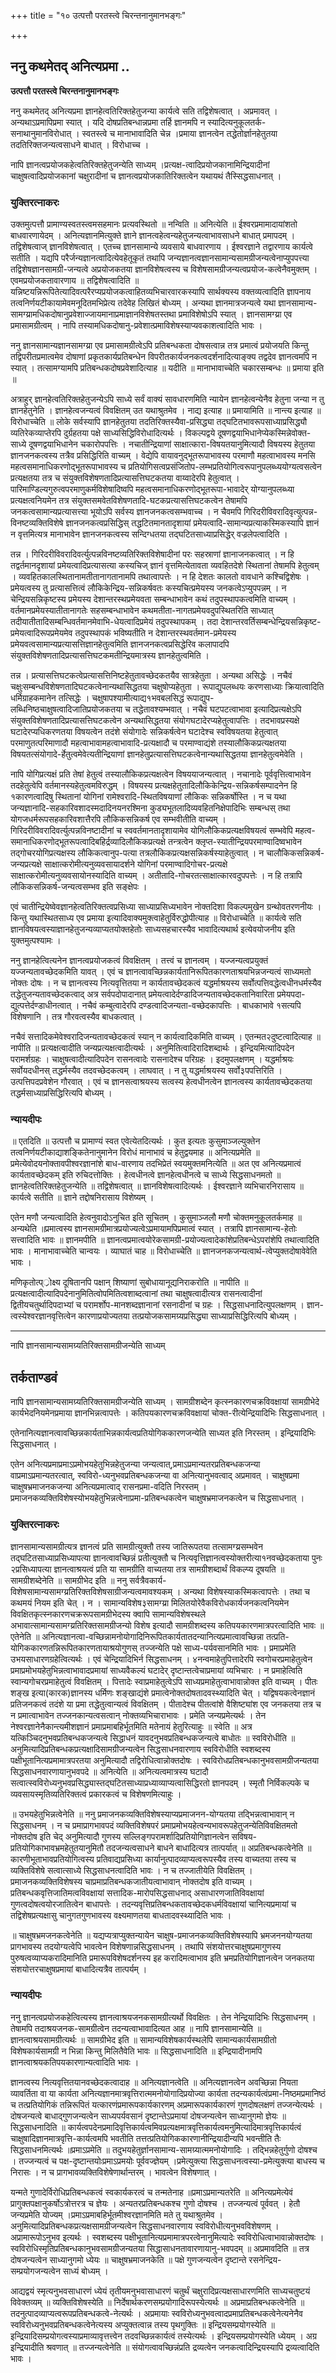 +++
title = "१० उत्पत्तौ परतस्त्वे चिरन्तनानुमानभङ्गः"

+++


## ननु कथमेतद् अनित्यप्रमा ..

**उत्पत्तौ परतस्त्वे चिरन्तनानुमानभङ्गः**

ननु कथमेतद् अनित्यप्रमा ज्ञानहेत्वतिरिक्तहेतुजन्या कार्यत्वे सति तद्विशेषत्वात् । अप्रमावत् । अन्यथाऽप्रमापिप्रमा स्यात् । यदि दोषप्रतिबन्धान्नप्रमा तर्हि ज्ञानमपि न स्यादित्यनुकूलतर्क-सनाथानुमानविरोधात् । स्वतस्त्वे च मानाभावादिति चेन्न ।प्रमाया ज्ञानत्वेन तद्धेतोर्ज्ञानहेतुतया तदतिरिक्तजन्यत्वसाधने बाधात् । विरोधाच्च ।

नापि ज्ञानत्वप्रयोजकहेत्वतिरिक्तहेतुजन्येति साध्यम् ।प्रत्यक्ष-त्वादिप्रयोजकानामिन्द्रियादीनां चाक्षुषत्वादिप्रयोजकानां चक्षुरादीनां च ज्ञानत्वप्रयोजकातिरिक्तत्वेन यथायथं तैस्सिद्धसाधनात् ।

### **युक्तिरत्नाकरः**

उक्तमुत्पत्तौ प्रामाण्यस्वतस्त्वमसहमानः प्रत्यवस्थितो ॥ नन्विति ॥ अनित्येति ॥ ईश्वरप्रमामादायांशतो बाधवारणायेदम् । अनित्यज्ञानमित्युक्ते ज्ञाने ज्ञानत्वहेत्वन्यहेतुजन्यत्वाभावसाधने बाधात् प्रमापदम् । तद्विशेषत्वाज् ज्ञानविशेषत्वात् । एतच्च ज्ञानसामान्ये व्यवसाये बाधवारणाय । ईश्वरज्ञाने तद्वारणाय कार्यत्वे सतीति । यद्यपि परैर्जन्यज्ञानत्वादित्येवहेतूकृतं तथापि जन्यज्ञानत्वज्ञानसामान्यसामग्रीजन्यत्वेनाप्युपपत्त्या तद्विशेषज्ञानसामग्री-जन्यत्वे अप्रयोजकतया ज्ञानविशेषत्वस्य च विशेषसामग्रीजन्यत्वप्रयोज-कत्वेनैवमुक्तम् । एवमप्रयोजकतावारणाय ॥ तद्विशेषत्वादिति ॥ यन्निष्टयन्निरूपितेत्यादिवत्परैरप्यप्रयोजकत्वाहितव्यभिचारवारकस्यापि सार्थक्यस्य वक्तव्यत्वादिति ज्ञापनाय तत्वनिर्णयटीकायामेवमनूदितमभिप्रेत्य तदेवेह लिखितं बोध्यम् । अन्यथा ज्ञानमात्रजन्यत्वे यथा ज्ञानसामान्य-सामग्य्रामधिकदोषानुप्रवेशाज्जायमानाप्रमाज्ञानविशेषतस्तथा प्रमाविशेषोऽपि स्यात् । ज्ञानसामग्य्रा एव प्रमासामग्रीत्वम् । नापि तस्यामधिकदोषानु-प्रवेशात्प्रमाविशेषस्याप्यवकाशत्वादिति भावः ।

ननु ज्ञानसामान्यज्ञानसामग्य्रा एव प्रमासामग्रीत्वेऽपि प्रतिबन्धकता दोषसत्वान्न तत्र प्रमात्वं प्रयोजयति किन्तु तद्विपरीतप्रमात्वमेव दोषाणां प्रकृतकार्यप्रतिबन्धेन विपरीतकार्यजनकत्वदर्शनादित्याङ्क्य तद्वदेव ज्ञानत्वमपि न स्यात् । तत्सामग्यामपि प्रतिबन्धकदोषप्रवेशादित्याह ॥ यदीति ॥ मानाभावाच्चेति चकारसम्बन्धः ॥ प्रमाया इति ॥

अत्राहुर् ज्ञानहेत्वतिरिक्तहेतुजन्येऽपि साध्ये सर्वं वाक्यं सावधारणमिति न्यायेन ज्ञानहेत्वन्येनैव हेतुना जन्या न तु ज्ञानहेतुनेति । ज्ञानहेत्वजन्यत्वं विवक्षितम् उत यथाश्रुतमेव । नाद्य इत्याह ॥ प्रमायामिति ॥ नान्त्य इत्याह ॥ विरोधाच्चेति ॥ लोके सर्वस्यापि ज्ञानहेतुतया तदतिरिक्तस्यैवा-प्रसिद्ध्या तद्घटितभावरूपसाध्याप्रसिद्ध्यौ व्यतिरेकव्याप्तेरपि दुर्ग्रहतया पक्षे साध्यसिद्धिविरोधादित्यर्थः । विकल्पद्वये दूषणद्वयाभिधानेप्येकस्मिन्नेवोक्त-साध्ये दूषणद्वयाभिधानेन चकारोपपत्तिः । नचातीन्द्रियाणां साक्षात्कारा-विषयतयानुमित्यादौ विषयस्य हेतुतया ज्ञानजनकत्वस्य तत्रैव प्रसिद्धिरिति वाच्यम् । वेद्येपि वायावनुद्भूतरूपाभावस्य परमाणौ महत्वाभावस्य मनसि महत्वसमानाधिकरणोद्भूतरूपाभावस्य च प्रतियोगिसत्वप्रसंजितोप-लम्भप्रतियोगित्वरूपानुपलब्ध्ययोग्यत्वसत्वेन प्रत्यक्षतया तत्र च संयुक्तविशेषणतादिप्रत्यासत्तिघटकतया वाय्वादेरपि हेतुत्वात् । पारिमाण्डिल्यगुरुत्वपरमाणुकर्मविशेषादिष्वपि महत्वसमानाधिकरणोद्भूतरूपा-भावादेर् योग्यानुपलब्ध्या प्रत्यक्षत्वनियमेन तत्र संयुक्तसमवेतविशेषणतादि-घटकप्रत्यासत्तिघटकत्वेन तेषामपि जनकत्वसामान्यप्रत्यासत्त्या भूयोऽपि सर्वस्य ज्ञानजनकत्वसम्भवाच्च । न चैवमपि गिरिदरीविवरादिवृत्युत्पन्न-विनष्टव्यक्तिविशेषे ज्ञानजनकत्वप्रसिद्धिस् तद्धटितमानतादृशायां प्रमेयत्वादि-सामान्यप्रत्याकस्मिकस्यापि ज्ञानं न वृत्तमित्यत्र मानाभावेन ज्ञानजनकत्वस्य सन्दिग्धतया तद्घटितसाध्याप्रसिद्धेर् वज्रलेपत्वादिति ।

तन्न । गिरिदरीविवरादिवर्त्युत्पन्नविनष्टव्यतिरिक्तविशेषादीनां परः सहस्राणां ज्ञानाजनकत्वात् । न हि तद्वर्तमानदृशायां प्रमेयत्वादिप्रत्यासत्या कस्यचिज् ज्ञानं वृत्तमित्येतावता व्यवहितदेशे स्थितानां तेषामपि हेतुत्वम् । व्यवहितकालस्थितानामतीतानागतानामपि तथात्वापत्तेः । न हि देशतः कालतो वावधाने कश्चिद्विशेषः । प्रमेयत्वस्य तु प्रत्यासत्तित्वं लौकिकेन्द्रिय-सन्निकर्षवतः कस्यचित्प्रमेयस्य जनकत्वेऽप्युपपन्नम् । न चेन्द्रियसन्निकृष्टस्य प्रमेयस्य देशान्तरस्थप्रमेयवता सम्बन्धाभावेन कथं तदुपस्थापकत्वमिति वाच्यम् । वर्तमानप्रमेयस्यातीतानागतेः सहसम्बन्धाभावेन कथमतीता-नागतप्रमेयवदुपस्थितरिति साध्यात् तदीयातीतादिसम्बन्धिवर्तमानमेवाभि-धेयत्वादिप्रमेयं तदुपस्थापकम् । तदा देशान्तरवर्तिसम्बन्धेन्द्रियसन्निकृष्ट-प्रमेयत्वादिरूपप्रमेयमेव तदुपस्थापकं भविष्यतीति न देशान्तरस्थवर्तमान-प्रमेयस्य प्रमेयवत्वसामान्यप्रत्यासत्तिज्ञानहेतुत्वमिति ज्ञानजनकत्वप्रसिद्धेरिव कलापादपि संयुक्तविशेषणतादिप्रत्यासत्तिघटकमतीन्द्रियमात्रस्य ज्ञानहेतुत्वमिति ।

तन्न । प्रत्यासत्तिघटकत्वेप्रत्यासत्तिनिष्टहेतुतावच्छेदकतयैव सात्रहेतुता । अन्यथा असिद्धेः । नचैवं चक्षुःसम्बन्धविशेषणतादिघटकत्वेनान्यथासिद्धतया चक्षुषोप्यहेतुता । रूपाद्युपलब्धयः करणसाध्याः क्रियात्वादिति धर्मिग्राहकमानेन तत्सिद्धेः । चक्षुषापश्यामीत्याद्य१भवबलसिद्धं रूपाद्युप-लब्धिनिष्ठचाक्षुषत्वादिजातिप्रयोजकतया च तद्धेतावश्यम्भवात् । नचैवं घटपटत्वाभावा इत्यादिप्रत्यक्षेऽपि संयुक्तविशेषणतादिप्रत्यासत्तिघटकत्वेन अन्यथासिद्धतया संयोगघटादेरप्यहेतुत्वापत्तिः । तदभावप्रस्यक्षे घटादेरप्यधिकरणतया विषयत्वेन तदंशे संयोगादेः सन्निकर्षत्वेन घटादेश्च स्वविषयतया हेतुत्वात् परमाणुतत्परिमाणादौ महत्वाभावामहत्वाभावादि-प्रत्यक्षादौ च परमाण्वाद्यंशे तस्यालौकिकप्रत्यक्षतया विषयतत्संयोगादे-र्हेतुत्वमेवेत्यतीन्द्रियाणां ज्ञानहेतुप्रत्यासत्तिघटकत्वेनान्यथासिद्धतया ज्ञानहेतुत्वमेवेति ।

नापि योगिप्रत्यक्षं प्रति तेषां हेतुत्वं तस्यालौकिकप्रत्यक्षत्वेन विषययाजन्यत्वात् । नचानादेः पूर्ववृत्तित्वाभावेन तदहेतुत्वेपि वर्तमानस्यहेतुत्वमविरुद्धम् । विषयस्य प्रत्यक्षहेतुतादिलौकिकेन्द्रिय-सन्निकर्षसम्पादनेन हि १कारणत्वादिषु स्थितानां योगिनां रामेश्वरादि-स्थितविषयाणां लौकिकः सन्निकर्षोस्ति । न च यथा जन्यज्ञानादि-सहकारिवशादस्मदादिनयनरश्मिना कुड्यभूतलादिव्यवहितनिक्षेपादिभिः सम्बन्धस् तथा योगजधर्मरूपसहकारिवशात्तैरपि लौकिकसन्निकर्ष एव सम्भवीतीति वाच्यम् । गिरिदरीविवरादिवर्त्युत्पन्नविनष्टादीनां च स्ववर्तमानतादृशायामेव योगिलौकिकप्रत्यक्षविषयत्वं सम्भवेपि महत्व-समानाधिकरणोद्भूतरूपत्वादिबहिर्द्रव्यादिलौकिकप्रत्यक्षे तन्त्रत्वेन क्लृप्त-स्यातीन्द्रियपरमाण्वादिष्वभावेन तद्गोचरयोगिप्रत्यक्षस्य लौकिकत्वानुप-पत्या तत्रलौकिकप्रत्यक्षसन्निकर्षस्याहेतुत्वात् । न चालौकिकसन्निकर्ष-जन्यप्रत्यक्षे साक्षात्करोमीत्यनुव्यवसायादर्शने योगिनां परमाण्वादिगोचर-प्रत्यक्षे साक्षात्करोमीत्यनुव्यवसायोनस्यादिति वाच्यम् । अतीतादि-गोचरतत्साक्षात्कारवदुपपत्तेः । न हि तत्रापि लौकिकसन्निकर्ष-जन्यत्वसम्भव इति सङ्क्षेपः ।

एवं चातीन्द्रियेष्वेवज्ञानहेत्वतिरिक्तत्वप्रसिध्या साध्याप्रसिध्यभावेन नोक्तदिशा विकल्पमुखेन ग्रन्थोवतरणनीयः । किन्तु यथास्थितसाध्य एव प्रमाया इत्यादिवाक्यमुक्त्वाहेतुर्विरुद्धोपीत्याह ॥ विरोधाच्चेति ॥ कार्यत्वे सति ज्ञानविषयत्वस्याज्ञानहेतुजन्यव्याप्यतयोक्तहेतोः साध्यसहचारस्यैव भावादित्यथार्थ इत्येवयोजनीय इति युक्तमुत्पश्यामः ।

ननु ज्ञानहेत्वित्यनेन ज्ञानत्वप्रयोजकत्वं विवक्षितम् । तत्त्वं च ज्ञानत्वम् । यज्जन्यत्वप्रयुक्तं यज्जन्यतावच्छेदकमिति यावत् । एवं च ज्ञानत्वावच्छिन्नकार्यतानिरूपितकारणताश्रयभिन्नजन्यत्वं साध्यमतो नोक्तः दोषः । न च ज्ञानत्वस्य नित्यवृत्तितया न कार्यतावच्छेदकत्वं यद्धर्माश्रयस्य सर्वोत्पत्तिवद्धेत्वधीनधर्मस्यैव तद्धेतुजन्यतावच्छेदकत्वाद् अत्र सर्वपदोपादानात् प्रमेयत्वादेर्दण्डादिजन्यतावच्छेदकतानिवारिता प्रमेयपदा-द्युत्पत्तेर्दण्डाधीनत्वात् । नचैवं कम्बुत्वादेरपि दण्डत्वादिजन्यता-वच्छेदकापत्तिः । बाधकाभावे १सत्यपि विशेषणानि । तत्र गौरवत्वस्यैव बाधकत्वात् ।

नचैवं सत्तादिकमेवेश्वरादिजन्यतावच्छेदकत्वं स्यान् न कार्यत्वादिकमिति वाच्यम् । एतन्मत२दुष्टत्वादित्याह ॥ नापीति ॥ प्रत्यक्षत्वादीति जन्यप्रत्यक्षत्वादीत्यर्थः । अनुमितित्वादिरादिशब्दार्थः । इन्द्रियमित्यादिपदेन परामर्शग्रहः । चाक्षुषत्वादीत्यादिपदेन रासनत्वादेः रासनादेश्च परिग्रहः । इदमुपलक्षणम् । यद्धर्माश्रयः सर्वोयदधीनस् तद्धर्मस्यैव तदवच्छेदकत्वम् । लाघवात् । न तु यद्धर्माश्रयस्य सर्वो३पपत्तिरिति । उत्पत्तिपदप्रवेशेन गौरवात् । एवं च ज्ञानसत्वाश्रयस्य सत्वस्य हेत्वधीनत्वेन ज्ञानत्वस्य कार्यतावच्छेदकतया तद्धर्मसाध्याप्रसिद्धिरित्यपि बोध्यम् ।

### **न्यायदीपः**

॥ एतदिति ॥ उत्पत्तौ च प्रामाण्यं स्वत एवेत्येतदित्यर्थः । कुत इत्यतः कुसुमाञ्जल्युक्तेन तत्वनिर्णयटीकाद्याशङ्कितेनानुमानेन विरोधं मानाभावं च हेतुद्वयमाह ॥ अनित्यप्रमेति ॥प्रमेत्येवोदयनोक्तावपीश्वरज्ञानांशे बाध-वारणाय तदभिप्रेतं स्वयमुक्तमनित्येति ॥ अत एव अनित्यप्रमात्वं कार्यतावच्छेदकम् इति रुचिदत्तोक्तिः । हेत्वधीनत्वे ज्ञानहेत्वधीनत्वे च साध्ये सिद्धसाधनमतो ॥ ज्ञानहेत्वतिरिक्तहेतुजन्येति ॥ तद्विशेषत्वात् ॥ ज्ञानविशेषत्वादित्यर्थः । ईश्वरज्ञाने व्यभिचारनिरासाय ॥ कार्यत्वे सतीति ॥ ज्ञाने तद्दोषनिरासाय विशेष्यम् ।

एतेन मणौ जन्यत्वादिति हेत्वनुवादोऽनुचित इति सूचितम् । कुसुमाञ्जलौ मणौ चोक्तमनुकूलतर्कमाह ॥ अन्यथेति ॥प्रमात्वस्य ज्ञानसामग्रीमात्रप्रयोज्यत्वेऽप्रमायामपिप्रमात्वं स्यात् । तत्रापि ज्ञानसामान्य-हेतोः सत्त्वादिति भावः ॥ ज्ञानमपीति ॥ ज्ञानत्वप्रमात्वयोरेकसामग्री-प्रयोज्यत्वादेकांशेप्रतिबन्धेऽपरांशेपि तथात्वादिति भावः । मानाभावाच्चेति चान्वयः । व्याघातं चाह ॥ विरोधाच्चेति ॥ ज्ञानजनकजन्यत्वार्थ-त्वेप्युक्तदोषावेवेति भावः ।

मणिकृतोत्प््रोक्ष्य दूषितानपि पक्षान् शिष्याणां सुबोधायानूद्यनिराकरोति ॥ नापीति ॥प्रत्यक्षत्वादीत्यादिपदेनानुमितित्वोपमितित्वशाब्दत्वानां तथा चाक्षुषत्वादीत्यत्र रासनत्वादीनां द्वितीयचतुर्थादिपदाभ्यां च परामर्शोप-मानशब्दज्ञानानां रसनादीनां च ग्रहः । सिद्धसाधनादित्युपलक्षणम् । ज्ञान-त्वस्येश्वरज्ञानवृत्तित्वेन कारणाप्रयोज्यतया तत्प्रयोजकसामग्र्यप्रसिद्ध्या साध्याप्रसिद्धिरित्यपि बोध्यम् ।

------------------------------------------------------------------------

नापि ज्ञानसामान्यसामग्र्यतिरिक्तसामग्रीजन्येति साध्यम्

## **तर्कताण्डवं**

नापि ज्ञानसामान्यसामग्र्यतिरिक्तसामग्रीजन्येति साध्यम् । सामग्रीशब्देन कृत्स्नकारणचक्रविवक्षायां सामग्रीभेदे कार्यभेदनियमेनप्रमाया ज्ञानभिन्नत्वापत्तेः । कतिपयकारणचक्रविवक्षायां चोक्त-रीत्येन्द्रियादिभिः सिद्धसाधनात् ।

एतेनानित्यज्ञानत्वावच्छिन्नकार्यताभिन्नकार्यत्वप्रतियोगिककारणजन्येति साध्यत इति निरस्तम् । इन्द्रियादिभिः सिद्धसाधनात् ।

एतेन अनित्यप्रमाप्रमाऽप्रमोभयहेतुभिन्नहेतुजन्या जन्यत्वात्,प्रमाऽप्रमान्यतरप्रतिबन्धकजन्या वाप्रमाऽप्रमान्यतरत्वात्, स्वविरो-ध्यनुभवप्रतिबन्धकजन्या वा अनित्यानुभवत्वाद् अप्रमावत् । चाक्षुषप्रमा चाक्षुषभ्रमाजनकजन्या अनित्यप्रमात्वाद् रासनप्रमा-वदिति निरस्तम् ।प्रमाजनकव्यक्तिविशेषस्योभयहेतुभिन्नत्वेनाप्रमा-प्रतिबन्धकत्वेन चाक्षुषभ्रमाजनकत्वेन च सिद्धसाधनात् ।

### **युक्तिरत्नाकरः**

ज्ञानसामान्यसामग्रीत्यत्र ज्ञानत्वं प्रति सामग्रीत्युक्तौ तस्य जातिरूपतया तत्सामग्य्रसम्भवेन तद्घटितसाध्याप्रसिध्यापत्या ज्ञानत्वावच्छिन्नं प्रतीत्युक्तौ च नित्यवृत्तिज्ञानत्वस्योक्तरीत्या१नवच्छेदकताया पुनः २प्रसिध्यापत्या ज्ञानत्वाश्रयत्वं प्रति या सामग्रीति वाच्यतया तत्र सामग्रीशब्दार्थं विकल्प्य दूषयति ॥ सामग्रीशब्देनेति ॥ सामग्रीभेद इति ॥ ननु सर्वत्रैवकार्य-विशेषसामान्यसामग्य्रतिरिक्तविशेषसाग्रीजन्यत्वमावश्यकम् । अन्यथा विशेषस्याकस्मिकत्वापत्तेः । तथा च कथमयं नियम इति चेत् । न । सामान्यविशेष३सामग्य्रा मिलितयोरेवैकविरोधकार्यजनकत्वनियमेन विवक्षितकृत्स्नकारणचक्ररूपसामग्रीभेदस्य क्वापि सामान्यविशेषस्थले अभावात्सामान्यसामग्य्रतिरिक्तसामग्रीजन्यो विशेष इत्यादौ सामग्रीशब्दस्य कतिपयकारणमात्रपरत्वादिति भावः ॥ एतेनेति ॥ अनित्यज्ञानत्वा-वच्छिन्नामनोयोगादिनिरूपितकार्यतातदन्यानित्यप्रमात्वावच्छिन्ना तत्प्रति-योगिककारणतन्निरूपितकारणतायाश्रयोगुणस् तज्जन्येति पक्षे साध्य-पर्यवसानमिति भावः । प्रमाप्रमेति उभयसाधारणग्रहेत्वित्यर्थः । एवं चेन्द्रियादिभिर्न सिद्धसाधनम् । ४नन्वमाहेतुपित्तादेरपि स्वगोचरप्रमाहेतुत्वेन प्रमाप्रमोभयहेतुभिन्नत्वाभावादप्रमायां साध्यवैकल्यं घटादेर् दृष्टान्तत्वेचाप्रमायां व्यभिचारः । न प्रमाहेत्विति स्वान्यगोचरप्रमाहेतुत्वं विवक्षितम् । पित्तादेः स्वाप्रमाहेतुत्वेऽपि साध्यप्रमाहेतुत्वाभावान्नोक्त इति वाच्यम् । पीतः शङ्ख इत्या(कारक)ज्ञानस्य धर्मिणः शङ्खाद्यंशे प्रमात्वेनोक्तदोषतादवस्थ्यादिति चेत् । यद्विषयकत्वेनज्ञानं प्रतिजनकत्वं तदंशे या प्रमा तद्धेतुत्वान्यत्वं विवक्षितम् । पीतादेश्च पीतत्वांशे वैशिष्ट्यांश एव जनकतया तत्र च न प्रमात्वाभावेन तज्जनकान्यत्वसत्वान् नोक्तव्यभिचाराभावः । प्रमेति जन्यप्रमेत्यर्थः । तेन नेश्वरज्ञानेनैकान्त्यमीशज्ञानं प्रमाप्रमाबहिर्भूतमिति मतेनायं हेतुरित्याहुः ॥ स्वेति ॥ अत्र यत्किञ्चिदनुभवप्रतिबन्धकजन्यत्वे सिद्धाधनं यावदनुभवप्रतिबन्धकजन्यत्वे बाधोतः ॥ स्वविरोधीति ॥ अनुमित्यादिप्रतिबन्धकप्रत्यक्षादिसामग्रीजन्यत्वेन सिद्धसाधनवारणाय स्वविरोधीति स्वशब्दस्य पक्षीभूतानित्यप्रमामात्रपरतया अनुमित्यादौ तद्विरोधित्वान्नोक्तदोषः । स्वविरोधप्रतिबन्धकानुभवसामग्रीजन्यतया सिद्धसाधनवारणायानुभवपदे ॥ अनित्येति ॥ अनित्यत्वमात्रस्य घटादौ सत्वात्स्वविरोध्यनुभवप्रसिद्ध्यास्तद्घटितसाध्याप्रध्याव्याप्यत्वासिद्धिरतो ज्ञानपदम् । स्मृतौ निर्विकल्पके च व्यवसायस्मृतिव्यतिरिक्तत्वं प्रकारकत्वं च विशेषणमित्याहुः ।

॥ उभयहेतुभिन्नत्वेनेति ॥ ननु प्रमाजनकव्यक्तिविशेषस्याप्यप्रमाजनन-योग्यतया तद्भिन्नत्वाभावान् न सिद्धसाधनम् । न च प्रमाप्रागभावपदं व्यक्तिविशेषपरं प्रमाप्रमोभयहेत्वन्यभावरूपहेतुजन्येतिविवक्षितमतो नोक्तदोष इति चेद् अनुमित्यादौ गुणस्य सल्लिङ्गपरामर्शादिप्रतियोगिज्ञानत्वेन सविषय-प्रतियोगिकाभावभ्रमहेतुतयानुमितौ तदजन्यत्वसाधने बाधने बाधादित्यत्र तात्पर्यात् ॥ अप्रतिबन्धकत्वेनेति ॥ कारणीभूताभावप्रतियोगित्वस्य प्रतिवाद्यप्रसिध्या कार्यानुत्पादव्याप्यत्वरूपस्यैव तस्य वाच्यतया तस्य च व्यक्तिविशेषे सत्वात्साध्ये सिद्धसाधनत्वादिति भावः । न च तज्जातीयेति विवक्षितम् । प्रमाजनकव्यक्तिविशेषस्य चाप्रमाप्रतिबन्धकजातीयत्वाभावान् नोक्तदोष इति वाच्यम् । प्रतिबन्धकवृत्तिजातिमत्वविवक्षायां सत्तादिक-मारोपसिद्धसाधनाद् असाधारणजातिविवक्षायां गुणत्वदोषत्वयोरजातित्वेन बाधापत्तेः । तदन्यवृत्तिप्रतिबन्धकतावच्छेदकधर्मविवक्षायां चानित्यप्रमायां च तद्विशेषप्रत्यक्षासु चानुगतगुणभावस्य वक्ष्यमाणतया बाधतादवस्थ्यादिति भावः ।

॥ चाक्षुषभ्रमजनकत्वेनेति ॥ यद्यप्यत्राप्युक्तन्यायेन चाक्षुष-प्रमाजनकव्यक्तिविशेषस्यापि भ्रमजननयोग्यतया प्रागभावस्य तदयोग्यत्वेपि भावत्वेन विशेषणान्नसिद्धसाधनम् । तथापि संशयोत्तरचाक्षुषप्रमागुणस्य पुरुषत्वव्याप्यकरादिमानिति प्रमारूपविशेषदर्शनस्य इह करादिमत्वाभाव इति भ्रमप्रतियोगिज्ञानत्वेन जनकतया संशयोत्तरचाक्षुषप्रमायां बाधादित्यत्रैव तात्पर्यम् ।

### **न्यायदीपः**

ननु ज्ञानत्वप्रयोजकहेत्वित्यस्य ज्ञानत्वाश्रयजनकसामग्रीत्यर्थो विवक्षितः । तेन नेन्द्रियादिभिः सिद्धसाधनम् । तेषामपि तदाश्रयजनक-सामग्रीत्वेन तदन्यत्वाभावादित्यत आह ॥ नापि ज्ञानसामान्येति ॥ ज्ञानत्वाश्रयसामग्रीत्यर्थः ॥ सामग्रीभेद इति ॥ सामान्यविशेषकार्यस्थलेपि सामान्यकार्यसामग्रीतो विशेषकार्यसामग्री न भिन्ना किन्तु मिलितैवेति भावः ॥ सिद्धसाधनादिति ॥ इन्द्रियादीनामपि ज्ञानत्वाश्रयकतिपयकारणान्यत्वादिति भावः ।

ज्ञानत्वस्य नित्यवृत्तितयानवच्छेदकत्वादाह ॥ अनित्यज्ञानत्वेति ॥ अनित्यज्ञानत्वेन अवच्छिन्ना नियता व्यावर्तिता वा या कार्यता अनित्यज्ञानमात्रवृत्तिरात्ममनोयोगादिप्रयोज्या कार्यता तदन्यकार्यत्वंप्रमा-निष्ठमप्रमानिष्ठं च तत्प्रतियोगिकं तन्निरूपितं यत्कारणंप्रमारूपकार्यकारणम् अप्रमारूपकार्यकारणं गुणदोषलक्षणं तज्जन्येत्यर्थः । दोषजन्यत्वे बाधाद्गुणजन्यत्वेन साध्यपर्यवसानं दृष्टान्तेऽप्रमायां दोषजन्यत्वेन साध्यानुगमो ज्ञेयः ॥ सिद्धसाधनादिति ॥ कार्यत्वपदेनप्रमादिवृत्तिकार्यत्वमिवप्रत्यक्षमात्रवृत्तिकार्यत्वमनुमित्यादिमात्रवृत्तिकार्यत्वं चाक्षुषादिज्ञानमात्रवृत्ति-कार्यत्वमपि भवतीति तत्तत्प्रतियोगिककारणानीन्द्रियादीन्यपि भवन्तीति तैः सिद्धसाधनमित्यर्थः ॥प्रमाऽप्रमेति ॥ तदुभयहेतुर्ज्ञानसामान्य-सामग्र्यात्ममनोयोगादिः । तद्भिन्नहेतुर्गुणो दोषश्च । तज्जन्यत्वं च पक्ष-दृष्टान्तयोःप्रमाऽप्रमयोः पूर्ववज्ज्ञेयम् ।प्रमेत्युक्त्या सिद्धसाधनत्वस्या-प्रमेत्युक्त्या बाधस्य च निरासः । न च प्रागभावव्यक्तिविशेषेणार्थान्तरम् । भावत्वेन विशेषणात् ।

यन्मते गुणादेर्विरोधिप्रतिबन्धकत्वं स्वकार्यकरत्वं च तन्मतेनाह ॥प्रमाऽप्रमान्यतरेति ॥ अनित्यप्रमेत्येवं प्रागुक्तपक्षानुकर्षोऽत्रोत्तरत्र च ज्ञेयः । अन्यतरप्रतिबन्धकश्च गुणो दोषश्च । तज्जन्यत्वं पूर्ववत् । हेतौ जन्यप्रमेति योज्यम् ।प्रमाऽप्रमाबहिर्भूतमीश्वरज्ञानमिति मते तु यथाश्रुतमेव । अनुमित्यादिप्रतिबन्धकप्रत्यक्षसामग्रीजन्यत्वेन सिद्धसाधनवारणाय स्वविरोधीत्यनुभवविशेषणम् । अप्रामारूपोऽनुभव इत्यर्थः । स्वशब्दस्य पक्षीभूतानित्यप्रमामात्रपरत्वेनानुमित्यादेः स्वविरोधित्वाभावान्नोक्तदोषः । स्वविरोधिस्मृतिप्रतिबन्धकानुभवसामग्रीजन्यतया सिद्धासाधनतावारणायानु-भवपदम् ॥ अप्रमावदिति ॥ तत्र दोषजन्यत्वेन साध्यानुगमो ध्येयः ॥ चाक्षुषभ्रमाजनकेति ॥ पक्षे गुणजन्यत्वेन दृष्टान्ते रसनेन्द्रिय-सम्प्रयोगजन्यत्वेन साध्यं बोध्यम् ।

आद्यद्वयं स्मृत्यनुभवसाधारणं ध्येयं तृतीयमनुभवासाधारणं चतुर्थं चक्षुरादिप्रत्यक्षसाधारणमिति साध्यचतुष्टयं विवेक्तव्यम् ॥ व्यक्तिविशेषस्येति ॥ निर्देषार्थकरणसम्प्रयोगादिरूपस्येत्यर्थः ॥ अप्रमाप्रतिबन्धकत्वेनेति ॥ तदनुत्पादव्याप्यत्वरूपप्रतिबन्धकत्वे-नेत्यर्थः । अप्रमायाः स्वविरोध्यनुभवत्वादप्रमाप्रतिबन्धकत्वेनेत्यनेनैव स्वविरोध्यनुभवप्रतिबन्धकत्वेनेत्यस्य अप्युक्तत्वान्न तस्य पृथगुक्तिः ॥ इन्द्रियसम्प्रयोगस्येति ॥ इन्द्रियादिसम्प्रयोगत्वस्याप्रमाव्यावृत्तत्त्वेन तदवच्छिन्नकार्यत्वं तस्येत्यर्थः । इन्द्रियसम्प्रयोगस्येति ध्येयम् । अग्र इन्द्रियादीति श्रवणात् ॥ तज्जन्यत्वेनेति ॥ संयोगत्वावच्छिन्नंप्रति द्रव्यत्वेन जनकत्वादिन्द्रियस्यापि द्रव्यत्वादिति भावः ।

